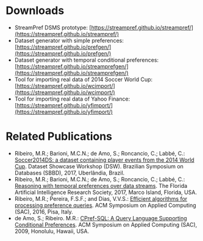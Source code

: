 # Downloads

- StreamPref DSMS prototype:
[https://streampref.github.io/streampref/](https://streampref.github.io/streampref/)
- Dataset generator with simple preferences:
[https://streampref.github.io/prefgen/](https://streampref.github.io/prefgen/)
- Dataset generator with temporal conditional preferences:
[https://streampref.github.io/streamprefgen/](https://streampref.github.io/streamprefgen/)
- Tool for importing real data of 2014 Soccer World Cup:
[https://streampref.github.io/wcimport/](https://streampref.github.io/wcimport/)
- Tool for importing real data of Yahoo Finance:
[https://streampref.github.io/yfimport/](https://streampref.github.io/yfimport/)

# Related Publications

- Ribeiro, M.R.; Barioni, M.C.N.; de Amo, S.; Roncancio, C.; Labbé, C.: [Soccer2014DS: a dataset containing player events from the 2014 World Cup](https://hal.archives-ouvertes.fr/hal-01656405/document). Dataset Showcase Workshop (DSW). Brazilian Symposium on Databases (SBBD), 2017, Uberlândia, Brazil.
- Ribeiro, M.R.; Barioni, M.C.N.; de Amo, S.; Roncancio, C.; Labbé, C.: [Reasoning with temporal preferences over data streams](https://www.aaai.org/ocs/index.php/FLAIRS/FLAIRS17/paper/view/15398). The Florida Artificial Intelligence Research Society, 2017, Marco Island, Florida, USA.
- Ribeiro, M.R.; Pereira, F.S.F.; and Dias, V.V.S.: [Efficient algorithms for processing preference queries](https://dl.acm.org/citation.cfm?id=2851659). ACM Symposium on Applied Computing (SAC), 2016, Pisa, Italy.
- de Amo, S.; Ribeiro. M.R.: [CPref-SQL: A Query Language Supporting Conditional Preferences](https://dl.acm.org/citation.cfm?id=1529633). ACM Symposium on Applied Computing (SAC), 2009, Honolulu, Hawaii, USA.
